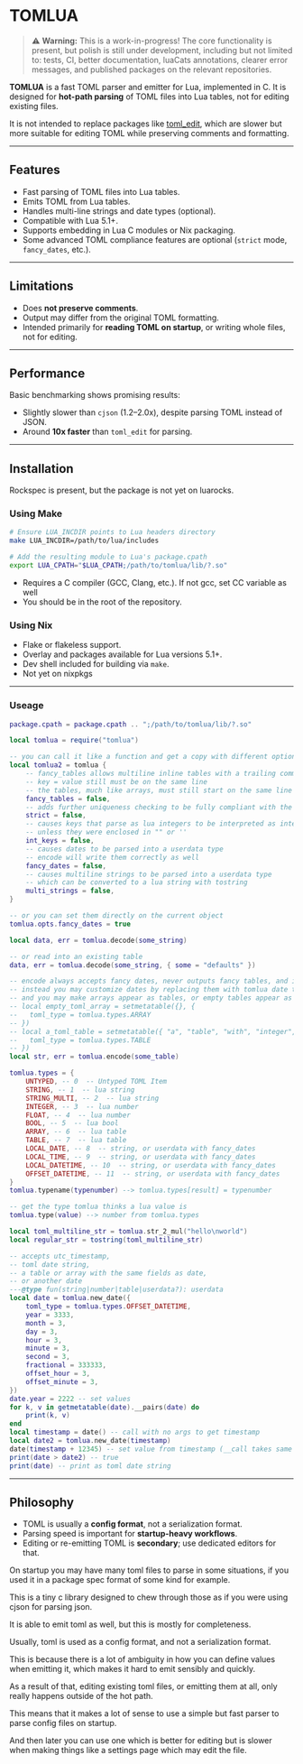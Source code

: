 # TOMLUA

> ⚠️ **Warning:** This is a work-in-progress!
> The core functionality is present, but polish is still under development, including but not limited to:
> tests, CI, better documentation, luaCats annotations, clearer error messages, and published packages on the relevant repositories.

**TOMLUA** is a fast TOML parser and emitter for Lua, implemented in C. It is designed for **hot-path parsing** of TOML files into Lua tables, not for editing existing files.

It is not intended to replace packages like [toml\_edit](https://github.com/nvim-neorocks/toml-edit.lua), which are slower but more suitable for editing TOML while preserving comments and formatting.

---

## Features

* Fast parsing of TOML files into Lua tables.
* Emits TOML from Lua tables.
* Handles multi-line strings and date types (optional).
* Compatible with Lua 5.1+.
* Supports embedding in Lua C modules or Nix packaging.
* Some advanced TOML compliance features are optional (`strict` mode, `fancy_dates`, etc.).

---

## Limitations

* Does **not preserve comments**.
* Output may differ from the original TOML formatting.
* Intended primarily for **reading TOML on startup**, or writing whole files, not for editing.

---

## Performance

Basic benchmarking shows promising results:

* Slightly slower than `cjson` (1.2–2.0x), despite parsing TOML instead of JSON.
* Around **10x faster** than `toml_edit` for parsing.

---

## Installation

Rockspec is present, but the package is not yet on luarocks.

### Using Make

```bash
# Ensure LUA_INCDIR points to Lua headers directory
make LUA_INCDIR=/path/to/lua/includes

# Add the resulting module to Lua's package.cpath
export LUA_CPATH="$LUA_CPATH;/path/to/tomlua/lib/?.so"
```

* Requires a C compiler (GCC, Clang, etc.). If not gcc, set CC variable as well
* You should be in the root of the repository.

### Using Nix

* Flake or flakeless support.
* Overlay and packages available for Lua versions 5.1+.
* Dev shell included for building via `make`.
* Not yet on nixpkgs

---

### Useage

```lua
package.cpath = package.cpath .. ";/path/to/tomlua/lib/?.so"

local tomlua = require("tomlua")

-- you can call it like a function and get a copy with different options
local tomlua2 = tomlua {
    -- fancy_tables allows multiline inline tables with a trailing comma
    -- key = value still must be on the same line
    -- the tables, much like arrays, must still start on the same line as their key as well
    fancy_tables = false,
    -- adds further uniqueness checking to be fully compliant with the toml spec
    strict = false,
    -- causes keys that parse as lua integers to be interpreted as integer keys
    -- unless they were enclosed in "" or ''
    int_keys = false,
    -- causes dates to be parsed into a userdata type
    -- encode will write them correctly as well
    fancy_dates = false,
    -- causes multiline strings to be parsed into a userdata type
    -- which can be converted to a lua string with tostring
    multi_strings = false,
}

-- or you can set them directly on the current object
tomlua.opts.fancy_dates = true

local data, err = tomlua.decode(some_string)

-- or read into an existing table
data, err = tomlua.decode(some_string, { some = "defaults" })

-- encode always accepts fancy dates, never outputs fancy tables, and is unaffected by all opts
-- instead you may customize dates by replacing them with tomlua date types
-- and you may make arrays appear as tables, or empty tables appear as arrays,
-- local empty_toml_array = setmetatable({}, {
--   toml_type = tomlua.types.ARRAY
-- })
-- local a_toml_table = setmetatable({ "a", "table", "with", "integer", "keys" }, {
--   toml_type = tomlua.types.TABLE
-- })
local str, err = tomlua.encode(some_table)

tomlua.types = {
    UNTYPED, -- 0  -- Untyped TOML Item
    STRING, -- 1  -- lua string
    STRING_MULTI, -- 2  -- lua string
    INTEGER, -- 3  -- lua number
    FLOAT, -- 4  -- lua number
    BOOL, -- 5  -- lua bool
    ARRAY, -- 6  -- lua table
    TABLE, -- 7  -- lua table
    LOCAL_DATE, -- 8  -- string, or userdata with fancy_dates
    LOCAL_TIME, -- 9  -- string, or userdata with fancy_dates
    LOCAL_DATETIME, -- 10  -- string, or userdata with fancy_dates
    OFFSET_DATETIME, -- 11  -- string, or userdata with fancy_dates
}
tomlua.typename(typenumber) --> tomlua.types[result] = typenumber

-- get the type tomlua thinks a lua value is
tomlua.type(value) --> number from tomlua.types

local toml_multiline_str = tomlua.str_2_mul("hello\nworld")
local regular_str = tostring(toml_multiline_str)

-- accepts utc_timestamp,
-- toml date string,
-- a table or array with the same fields as date,
-- or another date
---@type fun(string|number|table|userdata?): userdata
local date = tomlua.new_date({
    toml_type = tomlua.types.OFFSET_DATETIME,
    year = 3333,
    month = 3,
    day = 3,
    hour = 3,
    minute = 3,
    second = 3,
    fractional = 333333,
    offset_hour = 3,
    offset_minute = 3,
})
date.year = 2222 -- set values
for k, v in getmetatable(date).__pairs(date) do
    print(k, v)
end
local timestamp = date() -- call with no args to get timestamp
local date2 = tomlua.new_date(timestamp)
date(timestamp + 12345) -- set value from timestamp (__call takes same arg as new_date)
print(date > date2) -- true
print(date) -- print as toml date string
```

---

## Philosophy

* TOML is usually a **config format**, not a serialization format.
* Parsing speed is important for **startup-heavy workflows**.
* Editing or re-emitting TOML is **secondary**; use dedicated editors for that.

On startup you may have many toml files to parse in some situations, if you used it in a package spec format of some kind for example.

This is a tiny c library designed to chew through those as if you were using cjson for parsing json.

It is able to emit toml as well, but this is mostly for completeness.

Usually, toml is used as a config format, and not a serialization format.

This is because there is a lot of ambiguity in how you can define values when emitting it,
which makes it hard to emit sensibly and quickly.

As a result of that, editing existing toml files, or emitting them at all, only really happens outside of the hot path.

This means that it makes a lot of sense to use a simple but fast parser to parse config files on startup.

And then later you can use one which is better for editing but is slower when making things like a settings page which may edit the file.
